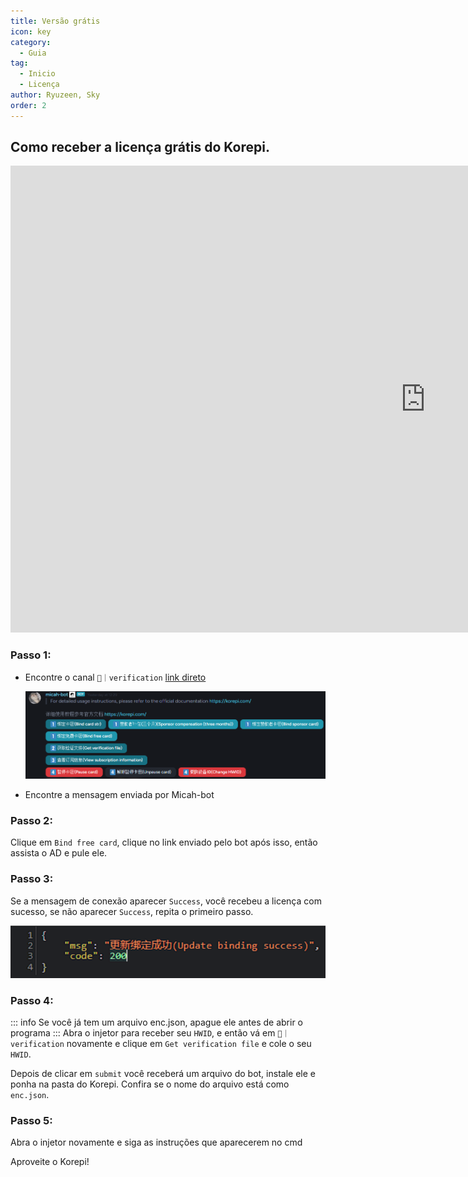 ```yaml
---
title: Versão grátis
icon: key
category:
  - Guia
tag:
  - Inicio
  - Licença
author: Ryuzeen, Sky
order: 2
---
```


## Como receber a licença grátis do Korepi.

<div class="iframe-container"><iframe width="1328" height="747" src="https://www.youtube.com/embed/LPjUsJKJ9OM" title="Como Atualizar o Korepi e Como Renovar a Chave" frameborder="0" allow="accelerometer; autoplay; clipboard-write; encrypted-media; gyroscope; picture-in-picture; web-share" referrerpolicy="strict-origin-when-cross-origin" allowfullscreen></iframe></div>

### Passo 1:
- Encontre o canal `🔐｜verification` [link direto](https://discord.com/channels/1069057220802781265/1203687333107335198)

  ![img.png](/assets/images/docs/202402/verify-1.png)

- Encontre a mensagem enviada por Micah-bot

### Passo 2:
Clique em `Bind free card`, clique no link enviado pelo bot após isso, então assista o AD e pule ele.

### Passo 3:
Se a mensagem de conexão aparecer `Success`, você recebeu a licença com sucesso, se não aparecer `Success`, repita o primeiro passo.

![](/assets/images/docs/202312/success.png)

### Passo 4:
::: info Se você já tem um arquivo enc.json, apague ele antes de abrir o programa
:::
Abra o injetor para receber seu  `HWID`, e então vá em `🔐｜verification` novamente e clique em  `Get verification file` e cole o seu `HWID`.

Depois de clicar em `submit` você receberá um arquivo do bot, instale ele e ponha na pasta do Korepi. Confira se o nome do arquivo está como `enc.json`.

### Passo 5:
Abra o injetor novamente e siga as instruções que aparecerem no cmd


Aproveite o Korepi!
